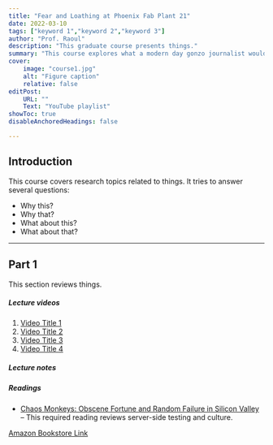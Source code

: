 ```yaml
---
title: "Fear and Loathing at Phoenix Fab Plant 21"
date: 2022-03-10
tags: ["keyword 1","keyword 2","keyword 3"]
author: "Prof. Raoul"
description: "This graduate course presents things." 
summary: "This course explores what a modern day gonzo journalist would cover instead of the Mint 400" 
cover:
    image: "course1.jpg"
    alt: "Figure caption"
    relative: false
editPost:
    URL: ""
    Text: "YouTube playlist"
showToc: true
disableAnchoredHeadings: false

---
```


## Introduction

This course covers research topics related to things. It tries to answer several questions: 

+ Why this? 
+ Why that? 
+ What about this? 
+ What about that?


---

## Part 1

This section reviews things.

##### Lecture videos

1. [Video Title 1](https://github.com/hatonthecat/Hurl/blob/main/static/picture.gif)
2. [Video Title 2](https://github.com/hatonthecat/Hurl/blob/main/static/picture.gif)
3. [Video Title 3](https://github.com/hatonthecat/Hurl/blob/main/static/picture.gif)
4. [Video Title 4](https://github.com/hatonthecat/Hurl/blob/main/static/picture.gif)

##### Lecture notes



##### Readings

+ [Chaos Monkeys: Obscene Fortune and Random Failure in Silicon Valley](https://github.com/hatonthecat/Hurl/blob/main/static/picture.jpg) – This required reading reviews server-side testing and culture.
  
[Amazon Bookstore Link](https://www.amazon.com/gp/customer-reviews/R11ZXC3WMQ2J0T/ref=cm_cr_arp_d_rvw_ttl?ie=UTF8&ASIN=0062669796)
